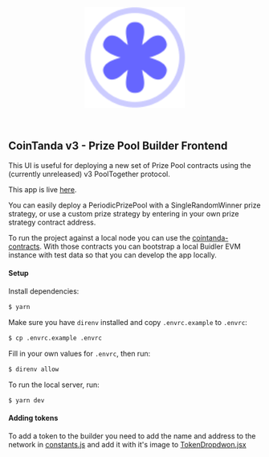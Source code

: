 <p align="center">
  <img src="https://github.com/CoinTanda/cointanda-ui/blob/master/assets/CT_icon_hi.png?raw=true" alt="CoinTanda Brand" style="max-width:100%;" width="200">
</p>

<br />

## CoinTanda v3 - Prize Pool Builder Frontend

This UI is useful for deploying a new set of Prize Pool contracts using the (currently unreleased) v3 PoolTogether protocol.

This app is live [here](https://cointanda-buidler.web.app).

You can easily deploy a PeriodicPrizePool with a SingleRandomWinner prize strategy, or use a custom prize strategy by entering in your own prize strategy contract address.

To run the project against a local node you can use the [cointanda-contracts](https://github.com/cointanda/cointanda-contracts/tree/version-3). With those contracts you can bootstrap a local Buidler EVM instance with test data so that you can develop the app locally.

#### Setup

Install dependencies:

```bash
$ yarn
```

Make sure you have `direnv` installed and copy `.envrc.example` to `.envrc`:

```bash
$ cp .envrc.example .envrc
```

Fill in your own values for `.envrc`, then run:

```bash
$ direnv allow
```

To run the local server, run:

```
$ yarn dev
```

#### Adding tokens
To add a token to the builder you need to add the name and address to the network in [constants.js](https://github.com/CoinTanda/cointanda-build-ui/blob/master/lib/constants.js) and add it with it's image to [TokenDropdwon.jsx](https://github.com/CoinTanda/cointanda-build-ui/blob/master/lib/components/TokenDropdown.jsx)
